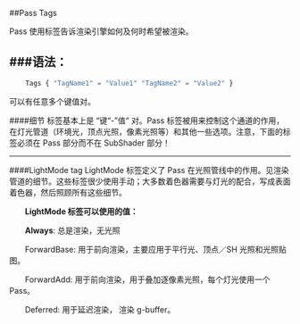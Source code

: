 ##Pass Tags

Pass 使用标签告诉渲染引擎如何及何时希望被渲染。


###语法：
---
```javascript
    Tags { "TagName1" = "Value1" "TagName2" = "Value2" }
```
可以有任意多个键值对。

####细节
标签基本上是 “键“-”值“ 对。Pass 标签被用来控制这个通道的作用，在灯光管道（环境光，顶点光照，像素光照等）和其他一些选项。注意，下面的标签必须在 Pass 部分而不在 SubShader 部分！

---

####LightMode tag
LightMode 标签定义了 Pass 在光照管线中的作用。见渲染管道的细节。这些标签很少使用手动；大多数着色器需要与灯光的配合，写成表面着色器，然后照顾所有这些细节。

&emsp;&emsp;**LightMode 标签可以使用的值：**

&emsp;&emsp;**Always**: 总是渲染，无光照

&emsp;&emsp;ForwardBase: 用于前向渲染，主要应用于平行光、顶点／SH 光照和光照贴图。

&emsp;&emsp;ForwardAdd: 用于前向渲染，用于叠加逐像素光照，每个灯光使用一个 Pass。

&emsp;&emsp;Deferred: 用于延迟渲染， 渲染 g-buffer。



